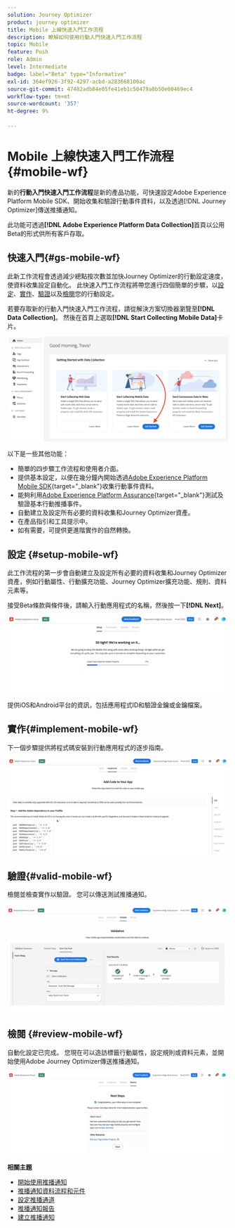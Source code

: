 ```yaml
---
solution: Journey Optimizer
product: journey optimizer
title: Mobile 上線快速入門工作流程
description: 瞭解如何使用行動入門快速入門工作流程
topic: Mobile
feature: Push
role: Admin
level: Intermediate
badge: label="Beta" type="Informative"
exl-id: 364ef926-3f92-4297-acbd-a283668106ac
source-git-commit: 47482adb84e05fe41eb1c50479a8b50e00469ec4
workflow-type: tm+mt
source-wordcount: '357'
ht-degree: 9%

---
```


# Mobile 上線快速入門工作流程 {#mobile-wf}

新的&#x200B;**行動入門快速入門工作流程**&#x200B;是新的產品功能，可快速設定Adobe Experience Platform Mobile SDK、開始收集和驗證行動事件資料，以及透過[!DNL Journey Optimizer]傳送推播通知。

此功能可透過&#x200B;**[!DNL Adobe Experience Platform Data Collection]**&#x200B;首頁以公用Beta的形式供所有客戶存取。

## 快速入門{#gs-mobile-wf}

此新工作流程會透過減少總點按次數並加快Journey Optimizer的行動設定速度，使資料收集設定自動化。 此快速入門工作流程將帶您進行四個簡單的步驟，以[設定](##setup-mobile-wf)、[實作](#implement-mobile-wf)、[驗證](#valid-mobile-wf)以及[檢閱](#review-mobile-wf)您的行動設定。

若要存取新的行動入門快速入門工作流程，請從解決方案切換器瀏覽至&#x200B;**[!DNL Data Collection]**。 然後在首頁上選取&#x200B;**[!DNL Start Collecting Mobile Data]**&#x200B;卡片。

![](assets/mobile-wf-home.png)

以下是一些其他功能：

* 簡單的四步驟工作流程和使用者介面。
* 提供基本設定，以便在幾分鐘內開始透過[Adobe Experience Platform Mobile SDK](https://developer.adobe.com/client-sdks/documentation/){target="_blank"}收集行動事件資料。
* 能夠利用[Adobe Experience Platform Assurance](https://experienceleague.adobe.com/docs/experience-platform/assurance/home.html?lang=zh-Hant){target="_blank"}測試及驗證基本行動推播事件。
* 自動建立及設定所有必要的資料收集和Journey Optimizer資產。
* 在產品指引和工具提示中。
* 如有需要，可提供更進階實作的自然轉換。

## 設定 {#setup-mobile-wf}

此工作流程的第一步會自動建立及設定所有必要的資料收集和Journey Optimizer資產，例如行動屬性、行動擴充功能、Journey Optimizer擴充功能、規則、資料元素等。

接受Beta條款與條件後，請輸入行動應用程式的名稱，然後按一下&#x200B;**[!DNL Next]**。

![](assets/mobile-wf-setup.png)

提供iOS和Android平台的資訊，包括應用程式ID和驗證金鑰或金鑰檔案。

## 實作{#implement-mobile-wf}

下一個步驟提供將程式碼安裝到行動應用程式的逐步指南。

![](assets/mobile-wf-add-code.png)


## 驗證{#valid-mobile-wf}

檢閱並檢查實作以驗證。 您可以傳送測試推播通知。

![](assets/mobile-wf-valid.png)


## 檢閱 {#review-mobile-wf}

自動化設定已完成。 您現在可以造訪標籤行動屬性，設定規則或資料元素，並開始使用Adobe Journey Optimizer傳送推播通知。

![](assets/mobile-wf-done.png)


**相關主題**

* [開始使用推播通知](get-started-push.md)
* [推播通知資料流程和元件](push-gs.md)
* [設定推播通道](push-configuration.md)
* [推播通知報告](../reports/journey-global-report-cja-push.md#push-global)
* [建立推播通知](create-push.md)
